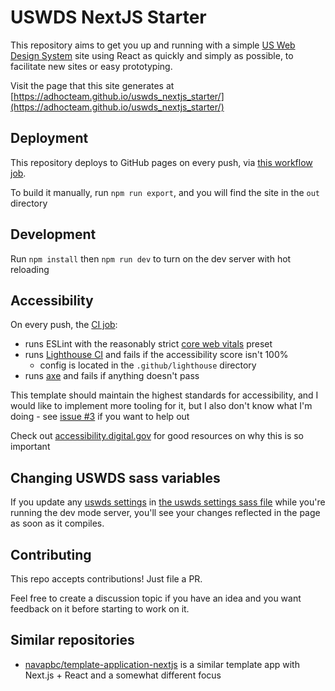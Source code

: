 # USWDS NextJS Starter

This repository aims to get you up and running with a simple [US Web Design
System](https://designsystem.digital.gov/) site using React as quickly and
simply as possible, to facilitate new sites or easy prototyping.

Visit the page that this site generates at
[https://adhocteam.github.io/uswds_nextjs_starter/](https://adhocteam.github.io/uswds_nextjs_starter/)

## Deployment

This repository deploys to GitHub pages on every push, via [this workflow
job](.github/workflows/github-pages.yml).

To build it manually, run `npm run export`, and you will find the site in the
`out` directory

## Development

Run `npm install` then `npm run dev` to turn on the dev server with hot reloading

## Accessibility

On every push, the [CI job](.github/workflows/ci.yml):

- runs ESLint with the reasonably strict [core web vitals](https://nextjs.org/docs/basic-features/eslint#core-web-vitals) preset
- runs [Lighthouse CI](https://github.com/treosh/lighthouse-ci-action) and fails if the accessibility score isn't 100%
  - config is located in the `.github/lighthouse` directory
- runs [axe](https://www.npmjs.com/package/@axe-core/cli) and fails if anything doesn't pass

This template should maintain the highest standards for accessibility, and I
would like to implement more tooling for it, but I also don't know what I'm
doing - see [issue #3](https://github.com/adhocteam/uswds_nextjs_starter/issues/3) if
you want to help out

Check out [accessibility.digital.gov](https://accessibility.digital.gov) for
good resources on why this is so important

## Changing USWDS sass variables

If you update any [uswds
settings](https://designsystem.digital.gov/documentation/settings/) in [the
uswds settings sass file](assets/stylesheets/uswds-settings.scss) while you're
running the dev mode server, you'll see your changes reflected in the page as
soon as it compiles.

## Contributing

This repo accepts contributions! Just file a PR.

Feel free to create a discussion topic if you have an idea and you want
feedback on it before starting to work on it.

## Similar repositories

- [navapbc/template-application-nextjs](https://github.com/navapbc/template-application-nextjs) is a similar template app with Next.js + React and a somewhat different focus
